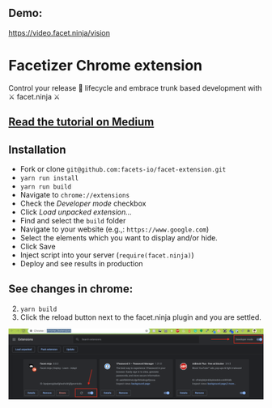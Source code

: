 ## Demo:

https://video.facet.ninja/vision

# Facetizer Chrome extension

Control your release 🚀 lifecycle and embrace trunk based development with ⚔️ facet.ninja ⚔️

## [Read the tutorial on Medium](https://medium.com/@yosevu/how-to-inject-a-react-app-into-a-chrome-extension-as-a-content-script-3a038f611067)

## Installation

- Fork or clone `git@github.com:facets-io/facet-extension.git`
- `yarn run install`
- `yarn run build`
- Navigate to `chrome://extensions`
- Check the _Developer mode_ checkbox
- Click _Load unpacked extension..._
- Find and select the `build` folder
- Navigate to your website (e.g.,: `https://www.google.com`)
- Select the elements which you want to display and/or hide.
- Click Save
- Inject script into your server (`require(facet.ninja)`)
- Deploy and see results in production

## See changes in chrome:

2. `yarn build`
3. Click the reload button next to the facet.ninja plugin and you are settled.

![Facetizer](./readme_assets/chrome_installation.png)
